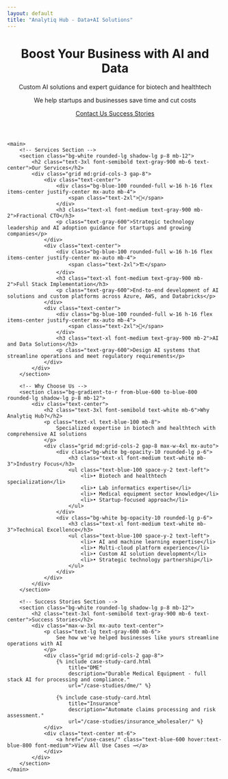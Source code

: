 ```yaml
---
layout: default
title: "Analytiq Hub - Data+AI Solutions"
---
```


<div class="max-w-6xl mx-auto px-4 sm:px-6 md:px-8 py-4 md:py-12">
    <!-- Hero Section -->
    <header class="text-center md:mb-12 mb-8">
        <h1 class="text-4xl md:text-5xl font-bold text-gray-900 mb-6">
            Boost Your Business with AI and Data
        </h1>
        <div class="text-xl md:text-2xl text-gray-600 mb-8">
            <p class="mb-4">Custom AI solutions and expert guidance for biotech and healthtech</p>
            <p class="text-lg">We help startups and businesses save time and cut costs</p>
        </div>
        <div class="flex flex-col sm:flex-row gap-4 justify-center items-center">
            <a href="/contact/" class="inline-block bg-blue-600 hover:bg-blue-700 text-white px-8 py-4 rounded-lg font-semibold text-lg transition-colors duration-200">
                Contact Us
            </a>
            <a href="/use-cases/" class="inline-block border-2 border-blue-600 text-blue-600 hover:bg-blue-50 px-8 py-4 rounded-lg font-semibold text-lg transition-colors duration-200">
                Success Stories
            </a>
        </div>
    </header>

    <main>
        <!-- Services Section -->
        <section class="bg-white rounded-lg shadow-lg p-8 mb-12">
            <h2 class="text-3xl font-semibold text-gray-900 mb-6 text-center">Our Services</h2>
            <div class="grid md:grid-cols-3 gap-8">
                <div class="text-center">
                    <div class="bg-blue-100 rounded-full w-16 h-16 flex items-center justify-center mx-auto mb-4">
                        <span class="text-2xl">👔</span>
                    </div>
                    <h3 class="text-xl font-medium text-gray-900 mb-2">Fractional CTO</h3>
                    <p class="text-gray-600">Strategic technology leadership and AI adoption guidance for startups and growing companies</p>
                </div>
                <div class="text-center">
                    <div class="bg-blue-100 rounded-full w-16 h-16 flex items-center justify-center mx-auto mb-4">
                        <span class="text-2xl">🏗️</span>
                    </div>
                    <h3 class="text-xl font-medium text-gray-900 mb-2">Full Stack Implementation</h3>
                    <p class="text-gray-600">End-to-end development of AI solutions and custom platforms across Azure, AWS, and Databricks</p>
                </div>
                <div class="text-center">
                    <div class="bg-blue-100 rounded-full w-16 h-16 flex items-center justify-center mx-auto mb-4">
                        <span class="text-2xl">🧠</span>
                    </div>
                    <h3 class="text-xl font-medium text-gray-900 mb-2">AI and Data Solutions</h3>
                    <p class="text-gray-600">Design AI systems that streamline operations and meet regulatory requirements</p>
                </div>
            </div>
        </section>

        <!-- Why Choose Us -->
        <section class="bg-gradient-to-r from-blue-600 to-blue-800 rounded-lg shadow-lg p-8 mb-12">
            <div class="text-center">
                <h2 class="text-3xl font-semibold text-white mb-6">Why Analytiq Hub?</h2>
                <p class="text-xl text-blue-100 mb-8">
                    Specialized expertise in biotech and healthtech with comprehensive AI solutions
                </p>
                <div class="grid md:grid-cols-2 gap-8 max-w-4xl mx-auto">
                    <div class="bg-white bg-opacity-10 rounded-lg p-6">
                        <h3 class="text-xl font-medium text-white mb-3">Industry Focus</h3>
                        <ul class="text-blue-100 space-y-2 text-left">
                            <li>• Biotech and healthtech specialization</li>
                            <li>• Lab informatics expertise</li>
                            <li>• Medical equipment sector knowledge</li>
                            <li>• Startup-focused approach</li>
                        </ul>
                    </div>
                    <div class="bg-white bg-opacity-10 rounded-lg p-6">
                        <h3 class="text-xl font-medium text-white mb-3">Technical Excellence</h3>
                        <ul class="text-blue-100 space-y-2 text-left">
                            <li>• AI and machine learning expertise</li>
                            <li>• Multi-cloud platform experience</li>
                            <li>• Custom AI solution development</li>
                            <li>• Strategic technology partnership</li>
                        </ul>
                    </div>
                </div>
            </div>
        </section>

        <!-- Success Stories Section -->
        <section class="bg-white rounded-lg shadow-lg p-8 mb-12">
            <h2 class="text-3xl font-semibold text-gray-900 mb-6 text-center">Success Stories</h2>
            <div class="max-w-3xl mx-auto text-center">
                <p class="text-lg text-gray-600 mb-6">
                    See how we've helped businesses like yours streamline operations with AI
                </p>
                <div class="grid md:grid-cols-2 gap-8">
                    {% include case-study-card.html 
                        title="DME" 
                        description="Durable Medical Equipment - full stack AI for processing and compliance." 
                        url="/case-studies/dme/" %}
                    
                    {% include case-study-card.html 
                        title="Insurance" 
                        description="Automate claims processing and risk assessment." 
                        url="/case-studies/insurance_wholesaler/" %}
                </div>
                <div class="text-center mt-6">
                    <a href="/use-cases/" class="text-blue-600 hover:text-blue-800 font-medium">View All Use Cases →</a>
                </div>
            </div>
        </section>
    </main>
</div>